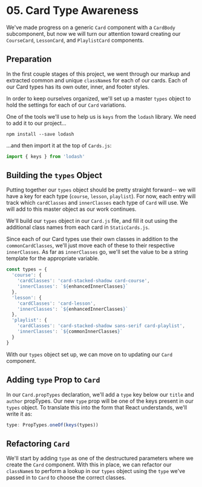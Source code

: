 # 05. Card Type Awareness
We've made progress on a generic `Card` component with a `CardBody` subcomponent, but now we will turn our attention toward creating our `CourseCard`, `LessonCard`, and `PlaylistCard` components.

## Preparation
In the first couple stages of this project, we went through our markup and extracted common and unique `className`s for each of our cards. Each of our Card types has its own outer, inner, and footer styles.

In order to keep ourselves organized, we'll set up a master `types` object to hold the settings for each of our `Card` variations.

One of the tools we'll use to help us is `keys` from the `lodash` library. We need to add it to our project...

```
npm install --save lodash
```

...and then import it at the top of `Cards.js`:

```javascript
import { keys } from 'lodash'
```

## Building the `types` Object
Putting together our `types` object should be pretty straight forward-- we will have a key for each type (`course`, `lesson`, `playlist`). For now, each entry will track which `cardClasses` and `innerClasses` each type of `Card` will use. We will add to this master object as our work continues.

We'll build our `types` object in our `Card.js` file, and fill it out using the additional class names from each card in `StaticCards.js`.

Since each of our Card types use their own classes in addition to the `commonCardClasses`, we'll just move each of these to their respective `innerClasses`. As far as `innerClasses` go, we'll set the value to be a string template for the appropriate variable. 

```javascript
const types = {
  'course': {
    'cardClasses': 'card-stacked-shadow card-course',
    'innerClasses': `${enhancedInnerClasses}`
  },
  'lesson': {
    'cardClasses': 'card-lesson',
    'innerClasses': `${enhancedInnerClasses}`
  },
  'playlist': {
    'cardClasses': 'card-stacked-shadow sans-serif card-playlist',
    'innerClasses': `${commonInnerClasses}`
  }
}
```

With our `types` object set up, we can move on to updating our `Card` component.

## Adding `type` Prop to `Card`
In our `Card.propTypes` declaration, we'll add a `type` key below our `title` and `author` propTypes. Our new `type` prop will be one of the keys present in our `types` object. To translate this into the form that React understands, we'll write it as:

```javascript
type: PropTypes.oneOf(keys(types))
```

## Refactoring `Card`
We'll start by adding `type` as one of the destructured parameters where we create the `Card` component. With this in place, we can refactor our `className`s to perform a lookup in our `types` object using the `type` we've passed in to `Card` to choose the correct classes.

```javascript

```


